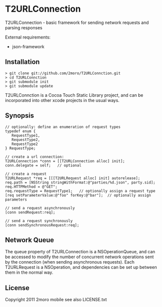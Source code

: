T2URLConnection
===============

T2URLConnection - basic framework for sending network requests and parsing responses

External requirements:

* json-framework

Installation
------------

    > git clone git://github.com/2moro/T2URLConnction.git
    > cd T2URLConnction
    > git submodule init
    > git submodule update

T2URLConnction is a Cocoa Touch Static Library project, and can be incorporated into other xcode projects in the usual ways.

Synopsis
--------

    // optionally: define an enumeration of request types
    typedef enum {
       RequestType1,    
       RequestType2,
       RequestType2
    } RequestType;

    // create a url connection:
    T2URLConnection *conn = [[T2URLConnection alloc] init];
    conn.delegate = self;   // optional
    
    // create a request
    T2URLRequest *req = [[[T2URLRequest alloc] init] autorelease];
    req.path = [NSString stringWithFormat:@"parties/%d.json", party.sid];
    req.HTTPMethod = @"GET"; 
    req.requestType = RequestType1;   // optionally assign a request type
    [req setParameterValue:@"foo" forKey:@"bar"];  // optionally assign parameters

    // send a request asynchronously
    [conn sendRequest:req];

    // send a request synchronously
    [conn sendSynchronousRequest:req];

Network Queue
-------------

The queue property of T2URLConnection is a NSOperationQueue, and can be accessed to modify the number of concurrent network operations sent by the connection (when sending asynchronous requests).  Each T2URLRequest is a NSOperation, and dependencies can be set up between them in the normal way.

License
-------
Copyright 2011 2moro mobile
see also LICENSE.txt

